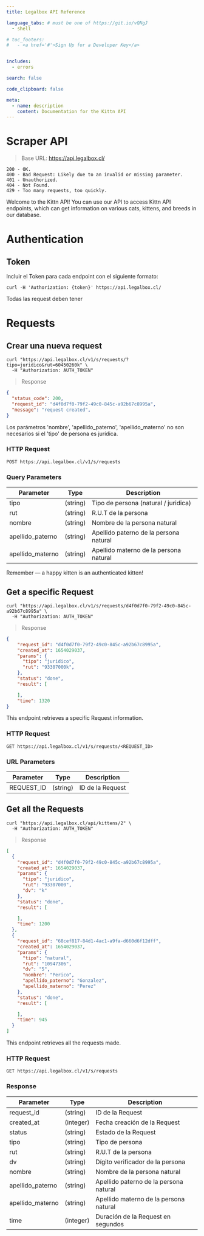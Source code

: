 ```yaml
---
title: Legalbox API Reference

language_tabs: # must be one of https://git.io/vQNgJ
  - shell

# toc_footers:
#   - <a href='#'>Sign Up for a Developer Key</a>


includes:
  - errors

search: false

code_clipboard: false

meta:
  - name: description
    content: Documentation for the Kittn API
---
```


# Scraper API

> Base URL: https://api.legalbox.cl/

```
200 - OK.
400 - Bad Request: Likely due to an invalid or missing parameter.
401 - Unauthorized.
404 - Not Found.
429 - Too many requests, too quickly.
```

Welcome to the Kittn API! You can use our API to access Kittn API endpoints, which can get information on various cats, kittens, and breeds in our database.



# Authentication

## Token

Incluir el Token para cada endpoint con el siguiente formato:

`curl -H 'Authorization: {token}' https://api.legalbox.cl/`


<aside class="notice">
Todas las request deben tener 
</aside>


# Requests

## Crear una nueva request


```shell
curl "https://api.legalbox.cl/v1/s/requests/?tipo=juridico&rut=60450260k" \
  -H "Authorization: AUTH_TOKEN"
```

> Response

```json
{
  "status_code": 200,
  "request_id": "d4f0d7f0-79f2-49c0-845c-a92b67c8995a",
  "message": "request created",
}
```

Los parámetros 'nombre', 'apellido_paterno', 'apellido_materno' no son necesarios si el 'tipo' de persona es jurídica.


### HTTP Request

`POST https://api.legalbox.cl/v1/s/requests`

### Query Parameters

Parameter | Type | Description
--------- | ------- | -----------
tipo | (string) | Tipo de persona (natural / juridica)
rut | (string) | R.U.T de la persona
nombre | (string) | Nombre de la persona natural
apellido_paterno | (string) | Apellido paterno de la persona natural
apellido_materno | (string) | Apellido materno de la persona natural

<aside class="success">
Remember — a happy kitten is an authenticated kitten!
</aside>

## Get a specific Request

```shell
curl "https://api.legalbox.cl/v1/s/requests/d4f0d7f0-79f2-49c0-845c-a92b67c8995a" \
  -H "Authorization: AUTH_TOKEN"
```

> Response

```json
{
    "request_id": "d4f0d7f0-79f2-49c0-845c-a92b67c8995a",
    "created_at": 1654029037,
    "params": {
      "tipo": "juridico",
      "rut": "93307000k",
    },
    "status": "done",
    "result": [

    ],
    "time": 1320
}
```

This endpoint retrieves a specific Request information.

### HTTP Request

`GET https://api.legalbox.cl/v1/s/requests/<REQUEST_ID>`

### URL Parameters

Parameter | Type | Description
--------- | ------ | -----------
REQUEST_ID | (string) | ID de la Request


## Get all the Requests

```shell
curl "https://api.legalbox.cl/api/kittens/2" \
  -H "Authorization: AUTH_TOKEN"
```

> Response

```json
[
  {
    "request_id": "d4f0d7f0-79f2-49c0-845c-a92b67c8995a",
    "created_at": 1654029037,
    "params": {
      "tipo": "juridico",
      "rut": "93307000",
      "dv": "k"
    },
    "status": "done",
    "result": [

    ],
    "time": 1200
  },
  {
    "request_id": "68cef817-84d1-4ac1-a9fa-d660d6f12dff",
    "created_at": 1654029037,
    "params": {
      "tipo": "natural",
      "rut": "10947306",
      "dv": "5",
      "nombre": "Perico",
      "apellido_paterno": "Gonzalez",
      "apellido_materno": "Perez"
    },
    "status": "done",
    "result": [

    ],
    "time": 945
  }
]

```

This endpoint retrieves all the requests made.


### HTTP Request

`GET https://api.legalbox.cl/v1/s/requests`


### Response

Parameter | Type | Description
--------- | ------ | -----------
request_id | (string) | ID de la Request
created_at | (integer) | Fecha creación de la Request
status | (string) | Estado de la Request
tipo | (string) | Tipo de persona
rut | (string) | R.U.T de la persona
dv | (string) | Dígito verificador de la persona
nombre | (string) | Nombre de la persona natural
apellido_paterno | (string) | Apellido paterno de la persona natural
apellido_materno | (string) | Apellido materno de la persona natural
time | (integer) | Duración de la Request en segundos




